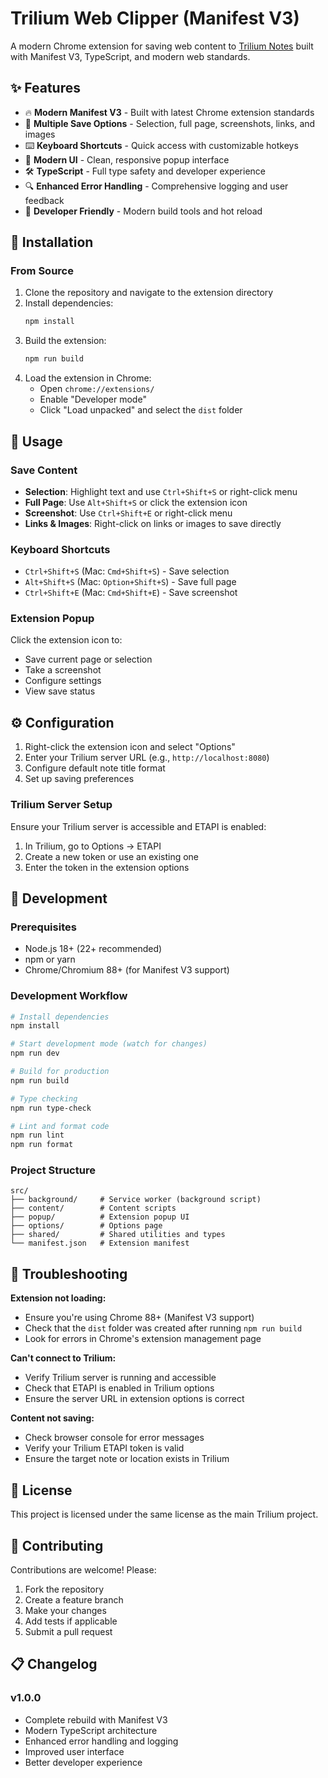 # Trilium Web Clipper (Manifest V3)

A modern Chrome extension for saving web content to [Trilium Notes](https://github.com/zadam/trilium) built with Manifest V3, TypeScript, and modern web standards.

## ✨ Features

- 🔥 **Modern Manifest V3** - Built with latest Chrome extension standards
- 📝 **Multiple Save Options** - Selection, full page, screenshots, links, and images
- ⌨️ **Keyboard Shortcuts** - Quick access with customizable hotkeys
- 🎨 **Modern UI** - Clean, responsive popup interface
- 🛠️ **TypeScript** - Full type safety and developer experience
- 🔍 **Enhanced Error Handling** - Comprehensive logging and user feedback
- 🚀 **Developer Friendly** - Modern build tools and hot reload

## 🚀 Installation

### From Source

1. Clone the repository and navigate to the extension directory
2. Install dependencies:
   ```bash
   npm install
   ```
3. Build the extension:
   ```bash
   npm run build
   ```
4. Load the extension in Chrome:
   - Open `chrome://extensions/`
   - Enable "Developer mode"
   - Click "Load unpacked" and select the `dist` folder

## 🎯 Usage

### Save Content

- **Selection**: Highlight text and use `Ctrl+Shift+S` or right-click menu
- **Full Page**: Use `Alt+Shift+S` or click the extension icon
- **Screenshot**: Use `Ctrl+Shift+E` or right-click menu
- **Links & Images**: Right-click on links or images to save directly

### Keyboard Shortcuts

- `Ctrl+Shift+S` (Mac: `Cmd+Shift+S`) - Save selection
- `Alt+Shift+S` (Mac: `Option+Shift+S`) - Save full page
- `Ctrl+Shift+E` (Mac: `Cmd+Shift+E`) - Save screenshot

### Extension Popup

Click the extension icon to:
- Save current page or selection
- Take a screenshot
- Configure settings
- View save status

## ⚙️ Configuration

1. Right-click the extension icon and select "Options"
2. Enter your Trilium server URL (e.g., `http://localhost:8080`)
3. Configure default note title format
4. Set up saving preferences

### Trilium Server Setup

Ensure your Trilium server is accessible and ETAPI is enabled:
1. In Trilium, go to Options → ETAPI
2. Create a new token or use an existing one
3. Enter the token in the extension options

## 🔧 Development

### Prerequisites

- Node.js 18+ (22+ recommended)
- npm or yarn
- Chrome/Chromium 88+ (for Manifest V3 support)

### Development Workflow

```bash
# Install dependencies
npm install

# Start development mode (watch for changes)
npm run dev

# Build for production
npm run build

# Type checking
npm run type-check

# Lint and format code
npm run lint
npm run format
```

### Project Structure

```
src/
├── background/     # Service worker (background script)
├── content/        # Content scripts
├── popup/          # Extension popup UI
├── options/        # Options page
├── shared/         # Shared utilities and types
└── manifest.json   # Extension manifest
```

## 🐛 Troubleshooting

**Extension not loading:**
- Ensure you're using Chrome 88+ (Manifest V3 support)
- Check that the `dist` folder was created after running `npm run build`
- Look for errors in Chrome's extension management page

**Can't connect to Trilium:**
- Verify Trilium server is running and accessible
- Check that ETAPI is enabled in Trilium options
- Ensure the server URL in extension options is correct

**Content not saving:**
- Check browser console for error messages
- Verify your Trilium ETAPI token is valid
- Ensure the target note or location exists in Trilium

## 📝 License

This project is licensed under the same license as the main Trilium project.

## 🤝 Contributing

Contributions are welcome! Please:

1. Fork the repository
2. Create a feature branch
3. Make your changes
4. Add tests if applicable
5. Submit a pull request

## 📋 Changelog

### v1.0.0
- Complete rebuild with Manifest V3
- Modern TypeScript architecture
- Enhanced error handling and logging
- Improved user interface
- Better developer experience